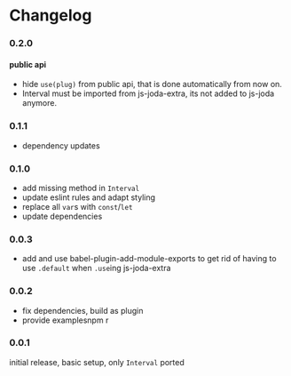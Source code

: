 Changelog
=========

### 0.2.0

#### public api

* hide `use(plug)` from public api, that is done automatically from now on.
* Interval must be imported from js-joda-extra, its not added to js-joda anymore. 

### 0.1.1

* dependency updates

### 0.1.0

* add missing method in `Interval`
* update eslint rules and adapt styling
* replace all `var`s with `const`/`let`
* update dependencies

### 0.0.3

* add and use babel-plugin-add-module-exports to get rid of having to use `.default` when `.use`ing js-joda-extra

### 0.0.2

* fix dependencies, build as plugin
* provide examplesnpm r

### 0.0.1

initial release, basic setup, only `Interval` ported 
